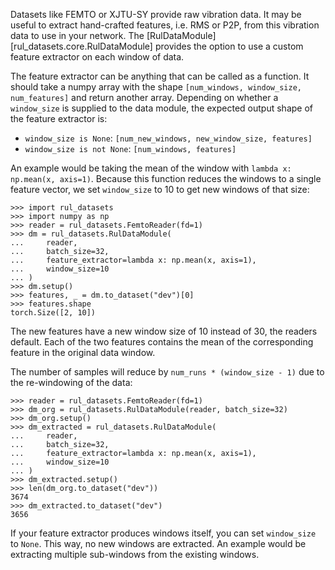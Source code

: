 Datasets like FEMTO or XJTU-SY provide raw vibration data.
It may be useful to extract hand-crafted features, i.e. RMS or P2P, from this vibration data to use in your network.
The [RulDataModule][rul_datasets.core.RulDataModule] provides the option to use a custom feature extractor on each window of data.

The feature extractor can be anything that can be called as a function.
It should take a numpy array with the shape `[num_windows, window_size, num_features]` and return another array.
Depending on whether a `window_size` is supplied to the data module, the expected output shape of the feature extractor is:

* `window_size is None`: `[num_new_windows, new_window_size, features]`
* `window_size is not None`: `[num_windows, features]`

An example would be taking the mean of the window with `lambda x: np.mean(x, axis=1)`.
Because this function reduces the windows to a single feature vector, we set `window_size` to 10 to get new windows of that size:

```pycon
>>> import rul_datasets
>>> import numpy as np
>>> reader = rul_datasets.FemtoReader(fd=1)
>>> dm = rul_datasets.RulDataModule(
...     reader,
...     batch_size=32,
...     feature_extractor=lambda x: np.mean(x, axis=1),
...     window_size=10
... )
>>> dm.setup()
>>> features, _ = dm.to_dataset("dev")[0]
>>> features.shape
torch.Size([2, 10])
```

The new features have a new window size of 10 instead of 30, the readers default.
Each of the two features contains the mean of the corresponding feature in the original data window.

The number of samples will reduce by `num_runs * (window_size - 1)` due to the re-windowing of the data:

```pycon
>>> reader = rul_datasets.FemtoReader(fd=1)
>>> dm_org = rul_datasets.RulDataModule(reader, batch_size=32)
>>> dm_org.setup()
>>> dm_extracted = rul_datasets.RulDataModule(
...     reader,
...     batch_size=32,
...     feature_extractor=lambda x: np.mean(x, axis=1),
...     window_size=10
... )
>>> dm_extracted.setup()
>>> len(dm_org.to_dataset("dev"))
3674
>>> dm_extracted.to_dataset("dev")
3656
```

If your feature extractor produces windows itself, you can set `window_size` to `None`.
This way, no new windows are extracted.
An example would be extracting multiple sub-windows from the existing windows.